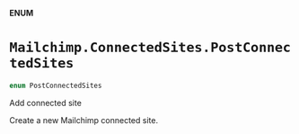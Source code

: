 **ENUM**

# `Mailchimp.ConnectedSites.PostConnectedSites`

```swift
enum PostConnectedSites
```

Add connected site

Create a new Mailchimp connected site.
